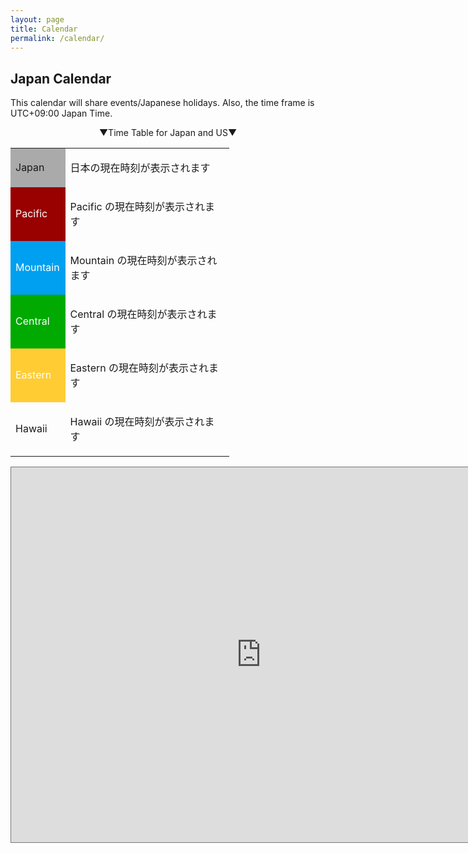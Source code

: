 ```yaml
---
layout: page
title: Calendar
permalink: /calendar/
---
```


## Japan Calendar
This calendar will share events/Japanese holidays. Also, the time frame is UTC+09:00 Japan Time.

<p align="center">▼Time Table for Japan and US▼</p>

<table style="width: 350px" summary="時差比較テーブル" align="center">
<tr>
<td width="25%" bgcolor="#aaaaaa">Japan</td>
<td><object type="text/html" data="https://www.clocklink.com/html5embed.php?clock=018&timezone=JST&color=gray&size=240&Title=&Message=&Target=&From=2014,1,1,0,0,0&DateFormat=yyyy / mm / dd DDD&TimeFormat=hh:mm:ss TT&Color=gray" height="20"><p>日本の現在時刻が表示されます</p></object></td>
</tr>
<tr>
<td bgcolor="#990000"><font color="#ffffff">Pacific</font></td>
<td><object type="text/html" data="https://www.clocklink.com/html5embed.php?clock=018&timezone=PST&color=gray&size=240&Title=&Message=&Target=&From=2014,1,1,0,0,0&DateFormat=yyyy / mm / dd DDD&TimeFormat=hh:mm:ss TT&Color=gray" height="20"><p>Pacific の現在時刻が表示されます</p></object></td>
</tr>
<tr>
<td bgcolor="#00a0f0"><font color="#ffffff">Mountain</font></td>
<td><object type="text/html" data="https://www.clocklink.com/html5embed.php?clock=018&timezone=MST&color=gray&size=240&Title=&Message=&Target=&From=2014,1,1,0,0,0&DateFormat=yyyy / mm / dd DDD&TimeFormat=hh:mm:ss TT&Color=gray" height="20"><p>Mountain の現在時刻が表示されます</p></object></td>
</tr>
<tr>
<td bgcolor="#00aa00"><font color="#ffffff">Central</font></td>
<td><object type="text/html" data="https://www.clocklink.com/html5embed.php?clock=018&timezone=CST&color=gray&size=240&Title=&Message=&Target=&From=2014,1,1,0,0,0&DateFormat=yyyy / mm / dd DDD&TimeFormat=hh:mm:ss TT&Color=gray" height="20"><p>Central の現在時刻が表示されます</p></object></td>
</tr>
<tr>
<td bgcolor="#ffcc33"><font color="#ffffff">Eastern</font></td>
<td><object type="text/html" data="https://www.clocklink.com/html5embed.php?clock=018&timezone=EST&color=gray&size=240&Title=&Message=&Target=&From=2014,1,1,0,0,0&DateFormat=yyyy / mm / dd DDD&TimeFormat=hh:mm:ss TT&Color=gray" height="20"><p>Eastern の現在時刻が表示されます</p></object></td>
</tr>
<tr>
<td>Hawaii</td>
<td><object type="text/html" data="https://www.clocklink.com/html5embed.php?clock=018&timezone=AHST&color=gray&size=240&Title=&Message=&Target=&From=2014,1,1,0,0,0&DateFormat=yyyy / mm / dd DDD&TimeFormat=hh:mm:ss TT&Color=gray" height="20"><p>Hawaii の現在時刻が表示されます</p></object></td>
</tr>
</table>



<iframe src="https://calendar.google.com/calendar/embed?height=600&amp;wkst=1&amp;bgcolor=%23ffffff&amp;ctz=Asia%2FTokyo&amp;src=djhsY3VrdXFndW42MTNpdjB0OG52ZDFzZmNAZ3JvdXAuY2FsZW5kYXIuZ29vZ2xlLmNvbQ&amp;src=amEudXNhI2hvbGlkYXlAZ3JvdXAudi5jYWxlbmRhci5nb29nbGUuY29t&amp;color=%23E4C441&amp;color=%230B8043&amp;hl=en" style="border:solid 1px #777" width="800" height="600" frameborder="0" scrolling="no"></iframe>

